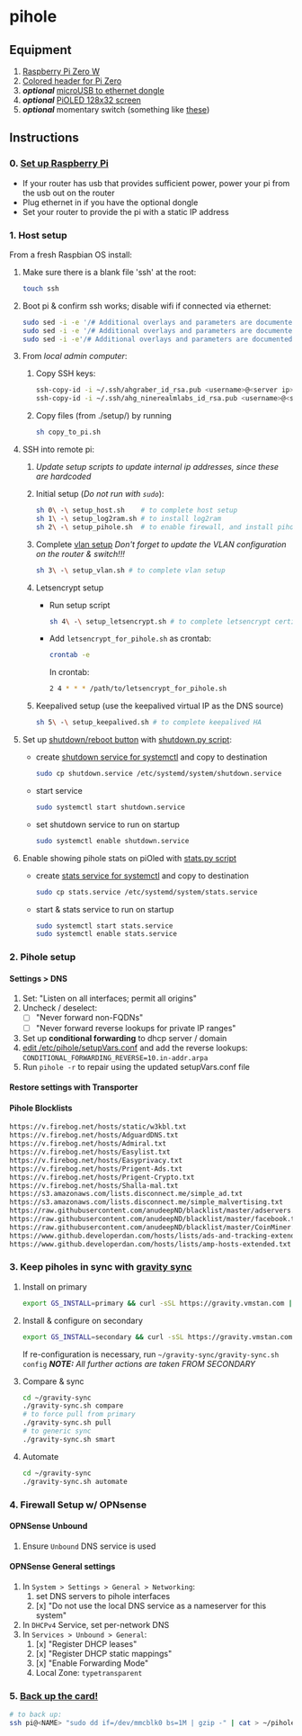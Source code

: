 # pihole

## Equipment

1. [Raspberry Pi Zero W](https://www.adafruit.com/product/3409)
2. [Colored header for Pi Zero](https://www.adafruit.com/product/3907)
3. _**optional**_ [microUSB to ethernet dongle](https://www.amazon.com/gp/product/B00RM3KXAU/)
4. _**optional**_ [PiOLED 128x32 screen](https://www.adafruit.com/product/3527)
5. _**optional**_ momentary switch (something like [these](https://www.amazon.com/Cylewet-Momentary-Button-Switch-CYT1078/dp/B0752RMB7Q/))

## Instructions

### 0. [Set up Raspberry Pi](https://learn.adafruit.com/pi-hole-ad-blocker-with-pi-zero-w?view=all#prepare-the-pi)

- If your router has usb that provides sufficient power, power your pi from the usb out on the router
- Plug ethernet in if you have the optional dongle
- Set your router to provide the pi with a static IP address

### 1. Host setup

From a fresh Raspbian OS install:

1. Make sure there is a blank file 'ssh' at the root:

   ```sh
   touch ssh
   ```

2. Boot pi & confirm ssh works; disable wifi if connected via ethernet:

   ```sh
   sudo sed -i -e '/# Additional overlays and parameters are documented/a\' -e 'dtoverlay=disable-bt' /boot/config.txt
   sudo sed -i -e '/# Additional overlays and parameters are documented/a\' -e 'dtoverlay=disable-wifi' /boot/config.txt
   sudo sed -i -e'/# Additional overlays and parameters are documented/a\' -e '# Disable wifi' /boot/config.txt
   ```

3. From _local admin computer_:

   1. Copy SSH keys:

      ```sh
      ssh-copy-id -i ~/.ssh/ahgraber_id_rsa.pub <username>@<server ip>
      ssh-copy-id -i ~/.ssh/ahg_ninerealmlabs_id_rsa.pub <username>@<server ip>
      ```

   2. Copy files (from ./setup/) by running

      ```sh
      sh copy_to_pi.sh
      ```

4. SSH into remote pi:

   1. _Update setup scripts to update internal ip addresses, since these are hardcoded_
   2. Initial setup (_Do not run with `sudo`_):

      ```sh
      sh 0\ -\ setup_host.sh    # to complete host setup
      sh 1\ -\ setup_log2ram.sh # to install log2ram
      sh 2\ -\ setup_pihole.sh  # to enable firewall, and install pihole
      ```

   3. Complete [vlan setup](https://engineerworkshop.com/blog/raspberry-pi-vlan-how-to-connect-your-rpi-to-multiple-networks/)
      _Don't forget to update the VLAN configuration on the router & switch!!!_

      ```sh
      sh 3\ -\ setup_vlan.sh # to complete vlan setup
      ```

   4. Letsencrypt setup

      - Run setup script

        ```sh
        sh 4\ -\ setup_letsencrypt.sh # to complete letsencrypt certification
        ```

      - Add `letsencrypt_for_pihole.sh` as crontab:

        ```sh
        crontab -e
        ```

        In crontab:

        ```sh
        2 4 * * * /path/to/letsencrypt_for_pihole.sh
        ```

   5. Keepalived setup (use the keepalived virtual IP as the DNS source)

      ```sh
      sh 5\ -\ setup_keepalived.sh # to complete keepalived HA
      ```

5. Set up [shutdown/reboot button](https://scruss.com/blog/2017/10/21/combined-restart-shutdown-button-for-raspberry-pi/)
   with [shutdown.py script](./scripts/shutdown.py):

   - create [shutdown service for systemctl](./scripts/shutdown.service) and copy to destination

     ```sh
     sudo cp shutdown.service /etc/systemd/system/shutdown.service
     ```

   - start service

     ```sh
     sudo systemctl start shutdown.service
     ```

   - set shutdown service to run on startup

     ```sh
     sudo systemctl enable shutdown.service
     ```

6. Enable showing pihole stats on piOled with [stats.py script](./scripts/stats.py)

   - create [stats service for systemctl](./scripts/stats.service) and copy to destination

     ```sh
     sudo cp stats.service /etc/systemd/system/stats.service
     ```

   - start & stats service to run on startup

     ```sh
     sudo systemctl start stats.service
     sudo systemctl enable stats.service
     ```

### 2. Pihole setup

#### Settings > DNS

1. Set: "Listen on all interfaces; permit all origins"
2. Uncheck / deselect:
   - [ ] "Never forward non-FQDNs"
   - [ ] "Never forward reverse lookups for private IP ranges"
3. Set up **conditional forwarding** to dhcp server / domain
4. [edit /etc/pihole/setupVars.conf](https://www.reddit.com/r/pihole/comments/a9ktnl/getting_pihole_to_do_reverse_lookup/)
   and add the reverse lookups:
   `CONDITIONAL_FORWARDING_REVERSE=10.in-addr.arpa`
5. Run `pihole -r` to repair using the updated setupVars.conf file

#### Restore settings with Transporter

#### Pihole Blocklists

```txt
https://v.firebog.net/hosts/static/w3kbl.txt
https://v.firebog.net/hosts/AdguardDNS.txt
https://v.firebog.net/hosts/Admiral.txt
https://v.firebog.net/hosts/Easylist.txt
https://v.firebog.net/hosts/Easyprivacy.txt
https://v.firebog.net/hosts/Prigent-Ads.txt
https://v.firebog.net/hosts/Prigent-Crypto.txt
https://v.firebog.net/hosts/Shalla-mal.txt
https://s3.amazonaws.com/lists.disconnect.me/simple_ad.txt
https://s3.amazonaws.com/lists.disconnect.me/simple_malvertising.txt
https://raw.githubusercontent.com/anudeepND/blacklist/master/adservers.txt
https://raw.githubusercontent.com/anudeepND/blacklist/master/facebook.txt
https://raw.githubusercontent.com/anudeepND/blacklist/master/CoinMiner.txt
https://www.github.developerdan.com/hosts/lists/ads-and-tracking-extended.txt
https://www.github.developerdan.com/hosts/lists/amp-hosts-extended.txt
```

### 3. Keep piholes in sync with [gravity sync](https://github.com/vmstan/gravity-sync)

<!-- * [pihole-cloudsync](https://github.com/stevejenkins/pihole-cloudsync) -->

1. Install on primary

   ```sh
   export GS_INSTALL=primary && curl -sSL https://gravity.vmstan.com | bash
   ```

2. Install & configure on secondary

   ```sh
   export GS_INSTALL=secondary && curl -sSL https://gravity.vmstan.com | bash
   ```

   If re-configuration is necessary, run `~/gravity-sync/gravity-sync.sh config`
   _**NOTE:** All further actions are taken FROM SECONDARY_

3. Compare & sync

   ```sh
   cd ~/gravity-sync
   ./gravity-sync.sh compare
   # to force pull from primary
   ./gravity-sync.sh pull
   # to generic sync
   ./gravity-sync.sh smart
   ```

4. Automate

   ```sh
   cd ~/gravity-sync
   ./gravity-sync.sh automate
   ```

### 4. Firewall Setup w/ OPNsense

#### OPNSense Unbound

1. Ensure `Unbound` DNS service is used

#### OPNSense General settings

1. In `System > Settings > General > Networking`:
   1. set DNS servers to pihole interfaces
   2. [x] "Do not use the local DNS service as a nameserver for this system"
2. In `DHCPv4` Service, set per-network DNS
3. In `Services > Unbound > General`:
   1. [x] "Register DHCP leases"
   2. [x] "Register DHCP static mappings"
   3. [x] "Enable Forwarding Mode"
   4. Local Zone: `typetransparent`

### 5. [Back up the card!](https://computers.tutsplus.com/articles/how-to-clone-raspberry-pi-sd-cards-using-the-command-line-in-os-x--mac-59911)

```sh
# to back up:
ssh pi@<NAME> "sudo dd if=/dev/mmcblk0 bs=1M | gzip -" | cat > ~/pihole_backup.gz
```
